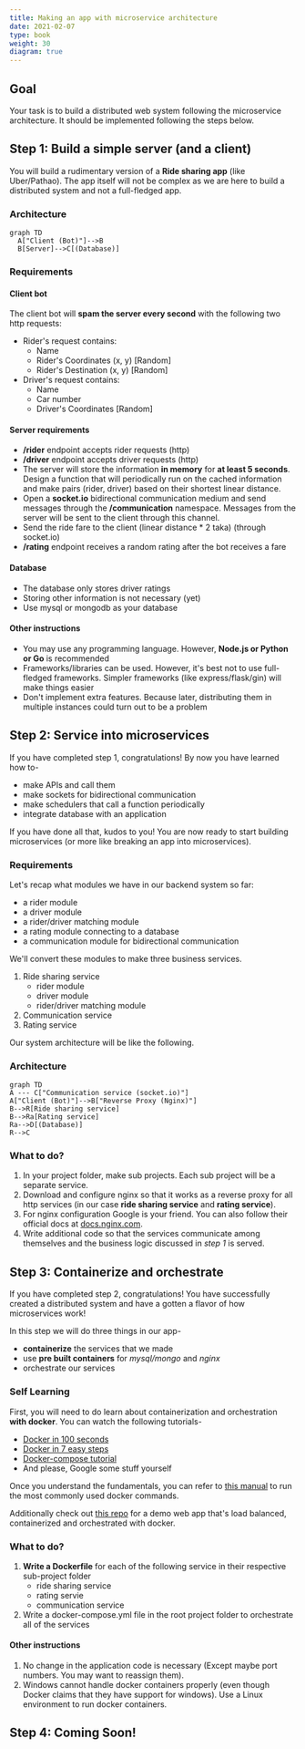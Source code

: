 ```yaml
---
title: Making an app with microservice architecture
date: 2021-02-07
type: book
weight: 30
diagram: true
---
```


## Goal

Your task is to build a distributed web system following the microservice architecture. It should be implemented following the steps below.

## Step 1: Build a simple server (and a client)

You will build a rudimentary version of a **Ride sharing app** (like Uber/Pathao). The app itself will not be complex as we are here to build a distributed system and not a full-fledged app.

### Architecture

```mermaid
graph TD
  A["Client (Bot)"]-->B
  B[Server]-->C[(Database)]
```

### Requirements

#### Client bot

The client bot will **spam the server every second** with the following two http requests:
- Rider's request contains: 
    - Name
    - Rider's Coordinates (x, y) [Random]
    - Rider's Destination (x, y) [Random]
- Driver's request contains:
    - Name
    - Car number
    - Driver's Coordinates [Random]

#### Server requirements

- **/rider** endpoint accepts rider requests (http)
- **/driver** endpoint accepts driver requests (http)
- The server will store the information **in memory** for **at least 5 seconds**. Design a function that will periodically run on the cached information and make pairs (rider, driver) based on their shortest linear distance.
- Open a **socket.io** bidirectional communication medium and send messages through the **/communication** namespace. Messages from the server will be sent to the client through this channel.
- Send the ride fare to the client (linear distance * 2 taka) (through socket.io)
- **/rating** endpoint receives a random rating after the bot receives a fare

#### Database
- The database only stores driver ratings
- Storing other information is not necessary (yet)
- Use mysql or mongodb as your database

#### Other instructions
- You may use any programming language. However, **Node.js or Python or Go** is recommended
- Frameworks/libraries can be used. However, it's best not to use full-fledged frameworks. Simpler frameworks (like express/flask/gin) will make things easier
- Don't implement extra features. Because later, distributing them in multiple instances could turn out to be a problem

## Step 2: Service into microservices

If you have completed step 1, congratulations! By now you have learned how to-
* make APIs and call them
* make sockets for bidirectional communication
* make schedulers that call a function periodically
* integrate database with an application

If you have done all that, kudos to you! You are now ready to start building microservices (or more like breaking an app into microservices).

### Requirements

Let's recap what modules we have in our backend system so far:
* a rider module
* a driver module
* a rider/driver matching module
* a rating module connecting to a database
* a communication module for bidirectional communication

We'll convert these modules to make three business services.
1. Ride sharing service
    - rider module
    - driver module
    - rider/driver matching module
1. Communication service
1. Rating service

Our system architecture will be like the following.

### Architecture

```mermaid
graph TD
A --- C["Communication service (socket.io)"]
A["Client (Bot)"]-->B["Reverse Proxy (Nginx)"]
B-->R[Ride sharing service]
B-->Ra[Rating service]
Ra-->D[(Database)]
R-->C
```

### What to do?
1. In your project folder, make sub projects. Each sub project will be a separate service.
1. Download and configure nginx so that it works as a reverse proxy for all http services (in our case **ride sharing service**  and **rating service**).
1. For nginx configuration Google is your friend. You can also follow their official docs at [docs.nginx.com](https://docs.nginx.com/nginx/admin-guide/basic-functionality/managing-configuration-files/).
1. Write additional code so that the services communicate among themselves and the business logic discussed in _step 1_ is served.

## Step 3: Containerize and orchestrate

If you have completed step 2, congratulations! You have successfully created a distributed system and have a gotten a flavor of how microservices work!

In this step we will do three things in our app-
- **containerize** the services that we made
- use **pre built containers** for _mysql/mongo_ and _nginx_
- orchestrate our services

### Self Learning

First, you will need to do learn about containerization and orchestration **with docker**. You can watch the following tutorials-
- [Docker in 100 seconds](https://www.youtube.com/watch?v=Gjnup-PuquQ) 
- [Docker in 7 easy steps](https://www.youtube.com/watch?v=gAkwW2tuIqE)
- [Docker-compose tutorial](https://www.youtube.com/watch?v=MVIcrmeV_6c)
- And please, Google some stuff yourself

Once you understand the fundamentals, you can refer to [this manual](https://rafed.github.io/devra/posts/docker/useful-docker-commands/) to run the most commonly used docker commands.

Additionally check out [this repo](https://github.com/rafed/nginx-flask-docker) for a demo web app that's load balanced, containerized and orchestrated with docker.

### What to do?
1. **Write a Dockerfile** for each of the following service in their respective sub-project folder
    - ride sharing service
    - rating servie
    - communication service
1. Write a docker-compose.yml file in the root project folder to orchestrate all of the services

#### Other instructions
1. No change in the application code is necessary (Except maybe port numbers. You may want to reassign them).
1. Windows cannot handle docker containers properly (even though Docker claims that they have support for windows). Use a Linux environment to run docker containers.

## Step 4: Coming Soon!
